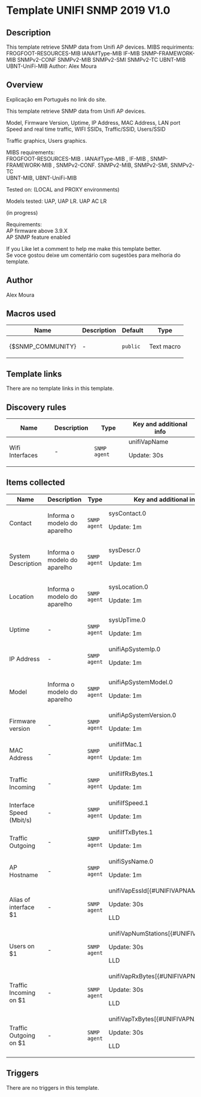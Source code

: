 # Template UNIFI SNMP 2019 V1.0

## Description

This template retrieve SNMP data from Unifi AP devices. MIBS requiriments: FROGFOOT-RESOURCES-MIB IANAifType-MIB IF-MIB SNMP-FRAMEWORK-MIB SNMPv2-CONF SNMPv2-MIB SNMPv2-SMI SNMPv2-TC UBNT-MIB UBNT-UniFi-MIB Author: Alex Moura

## Overview

Explicação em Português no link do site.


This template retrieve SNMP data from Unifi AP devices. 


Model, Firmware Version, Uptime, IP Address, MAC Address, LAN port Speed and real time traffic, WIFI SSIDs, Traffic/SSID, Users/SSID


Traffic graphics, Users graphics.


  
MIBS requirements:  
FROGFOOT-RESOURCES-MIB . IANAifType-MIB , IF-MIB , SNMP-FRAMEWORK-MIB , SNMPv2-CONF. SNMPv2-MIB, SNMPv2-SMI, SNMPv2-TC  
UBNT-MIB, UBNT-UniFi-MIB  
  
Tested on: (LOCAL and PROXY environments)


Models tested: UAP, UAP LR. UAP AC LR


(in progress)


Requirements:   
AP firmware above 3.9.X  
AP SNMP feature enabled


 If you Like let a comment to help me make this template better.  
Se voce gostou deixe um comentário com sugestões para melhoria do template.



## Author

Alex Moura

## Macros used

|Name|Description|Default|Type|
|----|-----------|-------|----|
|{$SNMP_COMMUNITY}|<p>-</p>|`public`|Text macro|
## Template links

There are no template links in this template.

## Discovery rules

|Name|Description|Type|Key and additional info|
|----|-----------|----|----|
|Wifi Interfaces|<p>-</p>|`SNMP agent`|unifiVapName<p>Update: 30s</p>|
## Items collected

|Name|Description|Type|Key and additional info|
|----|-----------|----|----|
|Contact|<p>Informa o modelo do aparelho</p>|`SNMP agent`|sysContact.0<p>Update: 1m</p>|
|System Description|<p>Informa o modelo do aparelho</p>|`SNMP agent`|sysDescr.0<p>Update: 1m</p>|
|Location|<p>Informa o modelo do aparelho</p>|`SNMP agent`|sysLocation.0<p>Update: 1m</p>|
|Uptime|<p>-</p>|`SNMP agent`|sysUpTime.0<p>Update: 1m</p>|
|IP Address|<p>-</p>|`SNMP agent`|unifiApSystemIp.0<p>Update: 1m</p>|
|Model|<p>Informa o modelo do aparelho</p>|`SNMP agent`|unifiApSystemModel.0<p>Update: 1m</p>|
|Firmware version|<p>-</p>|`SNMP agent`|unifiApSystemVersion.0<p>Update: 1m</p>|
|MAC Address|<p>-</p>|`SNMP agent`|unifiIfMac.1<p>Update: 1m</p>|
|Traffic Incoming|<p>-</p>|`SNMP agent`|unifiIfRxBytes.1<p>Update: 1m</p>|
|Interface Speed (Mbit/s)|<p>-</p>|`SNMP agent`|unifiIfSpeed.1<p>Update: 1m</p>|
|Traffic Outgoing|<p>-</p>|`SNMP agent`|unifiIfTxBytes.1<p>Update: 1m</p>|
|AP Hostname|<p>-</p>|`SNMP agent`|unifiSysName.0<p>Update: 1m</p>|
|Alias of interface $1|<p>-</p>|`SNMP agent`|unifiVapEssId[{#UNIFIVAPNAME}]<p>Update: 30s</p><p>LLD</p>|
|Users on $1|<p>-</p>|`SNMP agent`|unifiVapNumStations[{#UNIFIVAPNAME}]<p>Update: 30s</p><p>LLD</p>|
|Traffic Incoming on $1|<p>-</p>|`SNMP agent`|unifiVapRxBytes[{#UNIFIVAPNAME}]<p>Update: 30s</p><p>LLD</p>|
|Traffic Outgoing on $1|<p>-</p>|`SNMP agent`|unifiVapTxBytes[{#UNIFIVAPNAME}]<p>Update: 30s</p><p>LLD</p>|
## Triggers

There are no triggers in this template.

